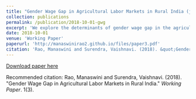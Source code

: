 ```yaml
---
title: "Gender Wage Gap in Agricultural Labor Markets in Rural India (joint with Vaishnavi Surendra)"
collection: publications
permalink: /publication/2018-10-01-gwg
excerpt: 'We explore the determinants of gender wage gap in the agricultural labor markets in India and examine the role of social norms in perpetuating it. We use multiple approaches to address these questions including analyzing secondary data from ICRISAT VDSA Panel, collecting primary data via surveys to elicit expectations and behavioral parameters to complement the former data source, and finally in a related project, investigate the role gender norms in influencing such behavior perpetuating the wage gap and other labor market outcomes through a lab-in-field experiment.'
date: 2018-10-01
venue: 'Working Paper'
paperurl: 'http://manaswinirao2.github.io/files/paper3.pdf'
citation: 'Rao, Manaswini and Surendra, Vaishnavi. (2018). &quot;Gender Wage Gap in Agricultural Labor Markets in Rural India.&quot; <i>Working Paper</i>. 1(3).'
---
```


[Download paper here](http://manaswinirao2.github.io/files/paper3.pdf)

Recommended citation: Rao, Manaswini and Surendra, Vaishnavi. (2018). "Gender Wage Gap in Agricultural Labor Markets in Rural India." <i>Working Paper</i>. 1(3).